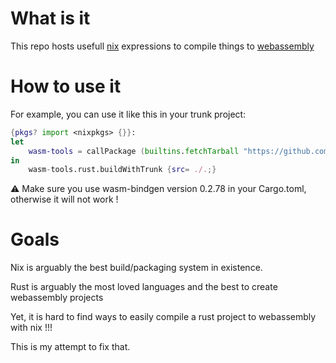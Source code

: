 # What is it

This repo hosts usefull [nix](https://nixos.org/nix) expressions to compile things to [webassembly](https://webassembly.org/)


# How to use it


For example, you can use it like this in your trunk project:

```nix
{pkgs? import <nixpkgs> {}}:
let 
    wasm-tools = callPackage (builtins.fetchTarball "https://github.com/rambip/wasm-tooling/archive/master.tar.gz"); 
in
    wasm-tools.rust.buildWithTrunk {src= ./.;}

```

⚠️ Make sure you use wasm-bindgen version 0.2.78 in your Cargo.toml, otherwise it will not work !


# Goals

Nix is arguably the best build/packaging system in existence.

Rust is arguably the most loved languages and the best to create webassembly projects

Yet, it is hard to find ways to easily compile a rust project to webassembly with nix !!!

This is my attempt to fix that.
